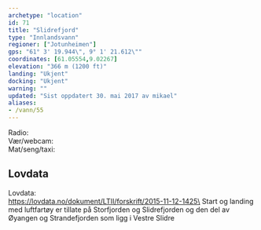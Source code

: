 ```yaml
---
archetype: "location"
id: 71
title: "Slidrefjord"
type: "Innlandsvann"
regioner: ["Jotunheimen"]
gps: "61° 3' 19.944\", 9° 1' 21.612\""
coordinates: [61.05554,9.02267]
elevation: "366 m (1200 ft)"
landing: "Ukjent"
docking: "Ukjent"
warning: ""
updated: "Sist oppdatert 30. mai 2017 av mikael"
aliases:
- /vann/55
---
```


Radio:\
Vær/webcam:\
Mat/seng/taxi:

## Lovdata

Lovdata:\
https://lovdata.no/dokument/LTII/forskrift/2015-11-12-1425\
Start og landing med luftfartøy er tillate på Storfjorden og Slidrefjorden og den del av Øyangen og Strandefjorden som ligg i Vestre Slidre
